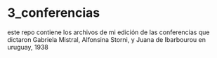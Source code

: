 # 3_conferencias
este repo contiene los archivos de mi edición de las conferencias que dictaron Gabriela Mistral, Alfonsina Storni, y Juana de Ibarbourou en uruguay, 1938
